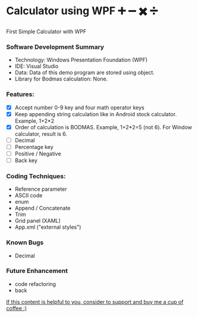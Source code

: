 # Calculator using WPF  :heavy_plus_sign: :heavy_minus_sign: :heavy_multiplication_x: :heavy_division_sign:
First Simple Calculator with WPF

### Software Development Summary
- Technology: Windows Presentation Foundation (WPF) 
- IDE: Visual Studio
- Data: Data of this demo program are stored using object.
- Library for Bodmas calculation: None.

### Features:
- [x] Accept number 0-9 key and four math operator keys
- [x] Keep appending string calculation like in Android stock calculator. Example, 1+2*2
- [x] Order of calculation is BODMAS. Example, 1+2*2=5 (not 6). For Window calculator, result is 6.
- [ ] Decimal
- [ ] Percentage key
- [ ] Positive / Negative
- [ ] Back key

### Coding Techniques:
- Reference parameter
- ASCII code
- enum
- Append / Concatenate
- Trim
- Grid panel (XAML)
- App.xml ("external styles")

### Known Bugs
- Decimal

### Future Enhancement
- code refactoring
- back 

[If this content is helpful to you, consider to support and buy me a cup of coffee :) ](https://ko-fi.com/V7V2PN67)

